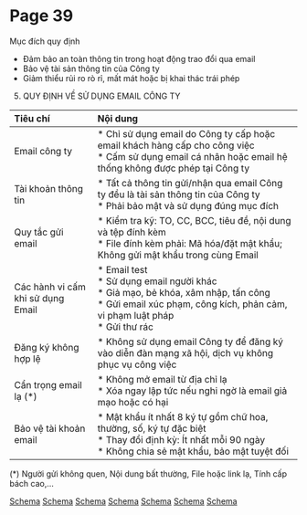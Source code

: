 # Page 39

Mục đích quy định
- Đảm bảo an toàn thông tin trong hoạt động trao đổi qua email
- Bảo vệ tài sản thông tin của Công ty
- Giảm thiểu rủi ro rò rỉ, mất mát hoặc bị khai thác trái phép

5. QUY ĐỊNH VỀ SỬ DỤNG EMAIL CÔNG TY

| Tiêu chí                     | Nội dung                                                                                                                                                                                                                                                               |
| :--------------------------- | :--------------------------------------------------------------------------------------------------------------------------------------------------------------------------------------------------------------------------------------------------------------------- |
| Email công ty                | *   Chỉ sử dụng email do Công ty cấp hoặc email khách hàng cấp cho công việc<br>*   Cấm sử dụng email cá nhân hoặc email hệ thống không được phép tại Công ty                                                                                                               |
| Tài khoản thông tin          | *   Tất cả thông tin gửi/nhận qua email Công ty đều là tài sản thông tin của Công ty<br>*   Phải bảo mật và sử dụng đúng mục đích                                                                                                                                        |
| Quy tắc gửi email            | *   Kiểm tra kỹ: TO, CC, BCC, tiêu đề, nội dung và tệp đính kèm<br>*   File đính kèm phải: Mã hóa/đặt mật khẩu; Không gửi mật khẩu trong cùng Email                                                                                                                      |
| Các hành vi cấm khi sử dụng Email | *   Email test<br>*   Sử dụng email người khác<br>*   Giả mạo, bẻ khóa, xâm nhập, tấn công<br>*   Gửi email xúc phạm, công kích, phản cảm, vi phạm luật pháp<br>*   Gửi thư rác                                                                                 |
| Đăng ký không hợp lệ         | *   Không sử dụng email Công ty để đăng ký vào diễn đàn mạng xã hội, dịch vụ không phục vụ công việc                                                                                                                                                                       |
| Cẩn trọng email lạ (*)       | *   Không mở email từ địa chỉ lạ<br>*   Xóa ngay lập tức nếu nghi ngờ là email giả mạo hoặc có hại                                                                                                                                                                        |
| Bảo vệ tài khoản email       | *   Mật khẩu ít nhất 8 ký tự gồm chữ hoa, thường, số, ký tự đặc biệt<br>*   Thay đổi định kỳ: Ít nhất mỗi 90 ngày<br>*   Không chia sẻ mật khẩu, bảo mật tuyệt đối                                                                                                         |

(*) Người gửi không quen, Nội dung bất thường, File hoặc link lạ, Tính cấp bách cao,...

[Schema](page_39_img_0.png)
[Schema](page_39_img_1.png)
[Schema](page_39_img_2.png)
[Schema](page_39_img_3.png)
[Schema](page_39_img_4.png)
[Schema](page_39_img_5.png)
[Schema](page_39_img_6.png)
